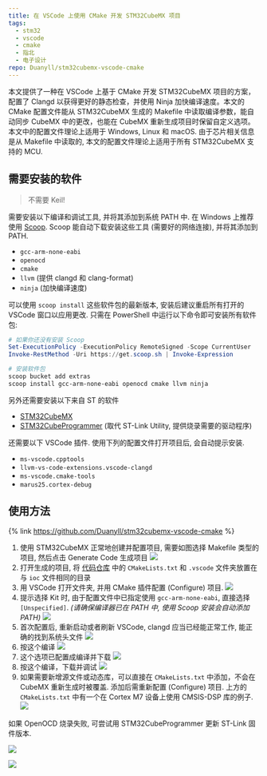 ```yaml
---
title: 在 VSCode 上使用 CMake 开发 STM32CubeMX 项目
tags:
  - stm32
  - vscode
  - cmake
  - 指北
  - 电子设计
repo: Duanyll/stm32cubemx-vscode-cmake
---
```


本文提供了一种在 VSCode 上基于 CMake 开发 STM32CubeMX 项目的方案，配置了 Clangd 以获得更好的静态检查，并使用 Ninja 加快编译速度。本文的 CMake 配置文件能从 STM32CubeMX 生成的 Makefile 中读取编译参数，能自动同步 CubeMX 中的更改，也能在 CubeMX 重新生成项目时保留自定义选项。本文中的配置文件理论上适用于 Windows, Linux 和 macOS. 由于芯片相关信息是从 Makefile 中读取的, 本文的配置文件理论上适用于所有 STM32CubeMX 支持的 MCU.

## 需要安装的软件

> 不需要 Keil!

需要安装以下编译和调试工具, 并将其添加到系统 PATH 中. 在 Windows 上推荐使用 [Scoop](https://scoop.sh). Scoop 能自动下载安装这些工具 (需要好的网络连接), 并将其添加到 PATH.

- `gcc-arm-none-eabi`
- `openocd`
- `cmake`
- `llvm` (提供 clangd 和 clang-format)
- `ninja` (加快编译速度)

可以使用 `scoop install` 这些软件包的最新版本, 安装后建议重启所有打开的 VSCode 窗口以应用更改. 只需在 PowerShell 中运行以下命令即可安装所有软件包:

```powershell
# 如果你还没有安装 Scoop
Set-ExecutionPolicy -ExecutionPolicy RemoteSigned -Scope CurrentUser
Invoke-RestMethod -Uri https://get.scoop.sh | Invoke-Expression

# 安装软件包
scoop bucket add extras
scoop install gcc-arm-none-eabi openocd cmake llvm ninja
```

另外还需要安装以下来自 ST 的软件

- [STM32CubeMX](https://www.st.com/zh/development-tools/stm32cubemx.html)
- [STM32CubeProgrammer](https://www.st.com/zh/development-tools/stm32cubeprog.html) (取代 ST-Link Utility, 提供烧录需要的驱动程序)

还需要以下 VSCode 插件. 使用下列的配置文件打开项目后, 会自动提示安装.

- `ms-vscode.cpptools`
- `llvm-vs-code-extensions.vscode-clangd`
- `ms-vscode.cmake-tools`
- `marus25.cortex-debug`

## 使用方法

{% link https://github.com/Duanyll/stm32cubemx-vscode-cmake %}

1. 使用 STM32CubeMX 正常地创建并配置项目, 需要如图选择 Makefile 类型的项目, 然后点击 Generate Code 生成项目
   ![](https://cdn.duanyll.com/img/20240301114755.png)
2. 打开生成的项目, 将 [代码仓库](https://github.com/Duanyll/stm32cubemx-vscode-cmake) 中的 `CMakeLists.txt` 和 `.vscode` 文件夹放置在与 `ioc` 文件相同的目录
3. 用 VSCode 打开文件夹, 并用 CMake 插件配置 (Configure) 项目.
   ![](https://cdn.duanyll.com/img/20240301115356.png)
4. 提示选择 Kit 时, 由于配置文件中已指定使用 `gcc-arm-none-eabi`, 直接选择 `[Unspecified]`. _(请确保编译器已在 PATH 中, 使用 Scoop 安装会自动添加 PATH)_
   ![](https://cdn.duanyll.com/img/20240301115635.png)
5. 首次配置后, 重新启动或者刷新 VSCode, clangd 应当已经能正常工作, 能正确的找到系统头文件
   ![](https://cdn.duanyll.com/img/20240301120800.png)
6. 按这个编译
   ![](https://cdn.duanyll.com/img/20240301115815.png)
7. 这个选项已配置成编译并下载
   ![](https://cdn.duanyll.com/img/20240301115945.png)
8. 按这个编译，下载并调试
   ![](https://cdn.duanyll.com/img/20240301120057.png)
9. 如果需要新增源文件或动态库，可以直接在 `CMakeLists.txt` 中添加，不会在 CubeMX 重新生成时被覆盖. 添加后需重新配置 (Configure) 项目. 上方的 `CMakeLists.txt` 中有一个在 Cortex M7 设备上使用 CMSIS-DSP 库的例子.
   ![](https://cdn.duanyll.com/img/20240301120321.png)

如果 OpenOCD 烧录失败, 可尝试用 STM32CubeProgrammer 更新 ST-Link 固件版本.

![](https://cdn.duanyll.com/img/20240301120918.png)

![](https://cdn.duanyll.com/img/20240301121055.png)
